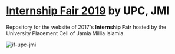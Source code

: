 # [Internship Fair 2019](http://internshipfair.upcjmi.com) by UPC, JMI

Repository for the website of 2017's **Internship Fair** hosted by the University Placement Cell of Jamia Millia Islamia.

![if-upc-jmi](https://cloud.githubusercontent.com/assets/11466676/25067237/ad512f12-225a-11e7-8541-d91ffd831ce3.png)
